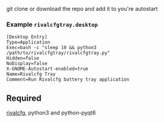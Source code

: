 git clone or download the repo and add it to you're autostart

### Example `rivalcfgtray.desktop`
```
[Desktop Entry]
Type=Application
Exec=bash -c "sleep 10 && python3 /path/to/rivalcfgtray/rivalcfgtray.py"
Hidden=false
NoDisplay=false
X-GNOME-Autostart-enabled=true
Name=Rivalcfg Tray
Comment=Run Rivalcfg battery tray application

```

## Required
[rivalcfg](https://github.com/flozz/rivalcfg), python3 and python-pyqt6
